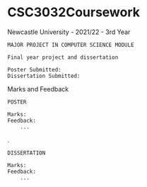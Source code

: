 # CSC3032Coursework
Newcastle University - 2021/22 - 3rd Year

	MAJOR PROJECT IN COMPUTER SCIENCE MODULE

	Final year project and dissertation

	Poster Submitted:
	Dissertation Submitted: 
	
Marks and Feedback

	POSTER
	
	Marks: 
	Feedback: 
		... 
.

	DISSERTATION 
	
	Marks:
	Feedback:
		...
